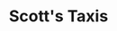 ---
title: "Scott's Taxis"
address: "11, Ballymoghan Lane, Magherafelt, Co. Derry BT45 6HW"
tel: "028 7930 0000"
county: "Derry"
category: "Taxi Services"
type: "Content"
lat: "054.7549010000"
lng: "-006.6088700000"
---